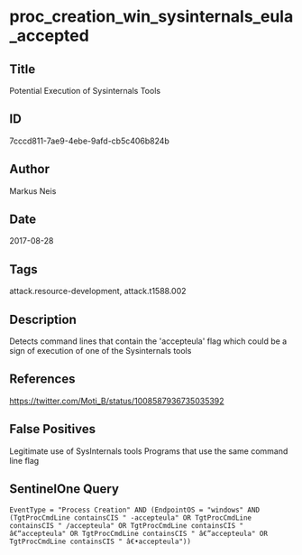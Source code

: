 # proc_creation_win_sysinternals_eula_accepted

## Title
Potential Execution of Sysinternals Tools

## ID
7cccd811-7ae9-4ebe-9afd-cb5c406b824b

## Author
Markus Neis

## Date
2017-08-28

## Tags
attack.resource-development, attack.t1588.002

## Description
Detects command lines that contain the 'accepteula' flag which could be a sign of execution of one of the Sysinternals tools

## References
https://twitter.com/Moti_B/status/1008587936735035392

## False Positives
Legitimate use of SysInternals tools
Programs that use the same command line flag

## SentinelOne Query
```
EventType = "Process Creation" AND (EndpointOS = "windows" AND (TgtProcCmdLine containsCIS " -accepteula" OR TgtProcCmdLine containsCIS " /accepteula" OR TgtProcCmdLine containsCIS " â€“accepteula" OR TgtProcCmdLine containsCIS " â€”accepteula" OR TgtProcCmdLine containsCIS " â€•accepteula"))

```